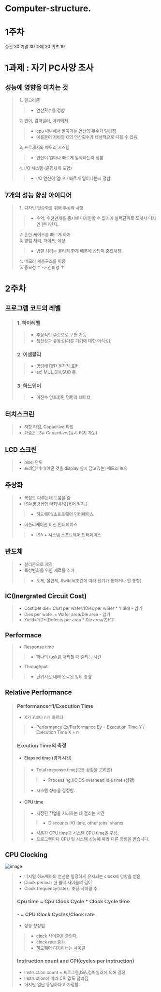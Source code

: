 # Computer-structure.

# 1주차
중간 30 기말 30 과제 20 퀴즈 10

# 1과제 : 자기 PC사양 조사

## 성능에 영향을 미치는 것
> 1. 알고리즘
> > - 연산횟수를 정함
> 2. 언어, 컴파일러, 아키텍처
> > - cpu 내부에서 돌아가는 연산의 횟수가 달라짐
> > - 예를들어 자바와 C의 연산횟수가 태생적으로 다를 수 있음.
> 3. 프로세서와 메모리 시스템
> > - 연산이 얼마나 빠르게 동작하는지 정함
> 4. I/O 시스템 (운영체제 포함)
> > - I/O 연산이 얼마나 빠르게 일어나는지 정함.

## 7개의 성능 향상 아이디어
> 1. 디자인 단순화를 위해 추상화 사용
> > - 수억, 수천만개를 동시에 디자인할 수 없기에 블럭단위로 쪼개서 디자인 한다던지..
> 2. 흔한 케이스를 빠르게 하자
> 3. 병렬 처리, 파이프, 예상
> > - 병렬 처리는 물리적 한계 때문에 상당히 중요해짐.
> 4. 메모리 계층구조를 이용
> 5. 중복성 ↑ -> 신뢰성 ↑

# 2주차
## 프로그램 코드의 레벨
> ### 1. 하이레벨 
> > - 추상적인 수준으로 구현 가능
> > - 생산성과 유동성(다른 기기에 대한 이식성), 
> ### 2. 어셈블리
> > - 명령에 대한 문자적 표현
> > - ex) MUL,DIV,SUB 등
> ### 3. 하드웨어
> > - 이진수
> > 암호화된 명령과 데이터
## 터치스크린
> - 저항 타입, Capacitive 타입
> - 요즘은 모두 Capacitive (동시 터치 가능)
## LCD 스크린
> - pixel 단위
> - 프레임 버퍼(어떤 것을 display 할지 담고있는) 메모리 보유

## 추상화
> - 복잡도 다루는데 도움을 줌
> - ISA(명령집합 아키텍처)(용어 암기.)
> > - 하드웨어/소프트웨어 인터페이스
> - 어플리케이션 이진 인터페이스
> > - ISA + 시스템 소프트웨어 인터페이스

## 반도체
> - 실리콘으로 제작
> - 특성변화를 위한 재료를 추가
> > - 도체, 절연체, Switch(조건에 따라 전기가 통하거나 안 통함)
## IC(Inergrated Circuit Cost)
> - Cost per die= Cost per wafer/(Dies per wafer * Yield) - 암기
> - Dies per wafe .= Wafer area/Die area - 암기
> - Yield=1/(1+(Defects per area * Die area/2))^2
## Performace
> - Response time
> > - 하나의 task를 처리할 때 걸리는 시간
> - Throughput
> > - 단위시간 내에 완료된 일의 총량
## Relative Performance
> ### Performance=1/Execution Time
> - X가 Y보다 n배 빠르다
> > - Performance Ex/Performance Ey = Execution Time Y / Execution Time X = n
> ### Excution Time의 측정
> - #### Elapsed time (경과 시간)
> > - Total response time(모든 상황을 고려한)
> > > - Processing,I/O,OS overhead,idle time (상황)
> > - 시스템 성능을 결정함.
> - #### CPU time
> > - 지정된 작업을 처리하는 데 걸리는 시간
> > > - Discounts I/O time, other jobs' shares
> > - 사용자 CPU time과 시스템 CPU time을 구성.
> > - 프로그램마다 CPU 및 시스템 성능에 따라 다른 영향을 받습니다.
## CPU Clocking
![image](https://user-images.githubusercontent.com/84065357/157788486-5057cd5f-ada4-4534-acc0-903e48daa30e.png)
> - 디지털 하드웨어의 연산은 일정하게 유지되는 clock에 영향을 받음
> - Clock period : 한 클락 사이클의 길이
> - Clock frequency(rate) : 초당 사이클 수. 
> ### Cpu time = Cpu Clock Cycle * Clock Cycle time
> ### - = CPU Clock Cycles/Clock rate
> - 성능 향상법
> > - clock 사이클을 줄인다.
> > - clock rate 증가
> > - 하드웨어 디자이너는 사이클 
> ### Instruction count and CPI(cycles per instruction)
> - Instruction count = 프로그램,ISA,컴파일러에 의해 결정
> - Instruction에 따라 CPI 값도 달라짐
> - 하지만 일단 동일하다고 가정함.
